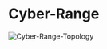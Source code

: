 # Cyber-Range

![Cyber-Range-Topology](https://github.com/user-attachments/assets/6a9ffc0f-3fe3-47d1-885a-82ac59fbe222)
